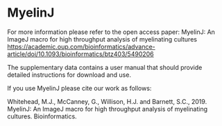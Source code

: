 # MyelinJ

For more information please refer to the open access paper: MyelinJ: An ImageJ macro for high throughput analysis of myelinating cultures
<https://academic.oup.com/bioinformatics/advance-article/doi/10.1093/bioinformatics/btz403/5490206>

The supplementary data contains a user manual that should provide detailed instructions for download and use. 

If you use MyelinJ please cite our work as follows:

Whitehead, M.J., McCanney, G., Willison, H.J. and Barnett, S.C., 2019. MyelinJ: An ImageJ macro for high throughput analysis of myelinating cultures. Bioinformatics.
